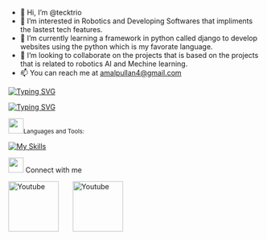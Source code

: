 - 👋 Hi, I’m @tecktrio
- 👀 I’m interested in Robotics and Developing Softwares that impliments the lastest tech features.
- 🌱 I’m currently learning a framework in python called django to develop websites using the python which is my favorate language.
- 💞️ I’m looking to collaborate on the projects that is based on the projects that is related to robotics AI and Mechine learning.
- 📫 You can reach me at amalpullan4@gmail.com


<a href="https://git.io/typing-svg"><img src="https://readme-typing-svg.demolab.com?font=Fira+Code&weight=900&duration=1&pause=1000&color=FF3171&width=435&lines=Amal+Benny+%3A)" alt="Typing SVG" /></a>

<a href="https://git.io/typing-svg"><img src="https://readme-typing-svg.demolab.com?font=Fira+Code&weight=900&pause=1000&color=FF3171&width=435&lines=I+am+a+Full+Stack+Developer,+Robotic+Developer.+I+love+playing+with+code+and+thinking+about+new+ideas" alt="Typing SVG" /></a>




<img src = "https://media2.giphy.com/media/QssGEmpkyEOhBCb7e1/giphy.gif?cid=ecf05e47a0n3gi1bfqntqmob8g9aid1oyj2wr3ds3mg700bl&rid=giphy.gif" width = 30px><small>Languages and Tools:</small>


 [![My Skills](https://skillicons.dev/icons?i=python,django,react,html,css,postgresql,git,github,bootstrap,figma,vscode,mongo)](https://skillicons.dev)


<img src="https://media.giphy.com/media/iY8CRBdQXODJSCERIr/giphy.gif" width="30px"> Connect with me

<p>
<a href="https://www.linkedin.com/in/mohammed-nasim-t-v-71bab4222/"><img width="100px" alt="Youtube" title="LinkedIn" src="https://img.shields.io/badge/LinkedIn-0077B5?style=for-the-badge&logo=linkedin&logoColor=white"/></a>
  &#8287;&#8287;&#8287;&#8287;&#8287;
  <a href="https://www.instagram.com/na._si_.m/?hl=en"><img width="100px" alt="Youtube" title="Instagram" src="https://img.shields.io/badge/Instagram-E4405F?style=for-the-badge&logo=instagram&logoColor=white"/></a>
 </p>
  
  
  



